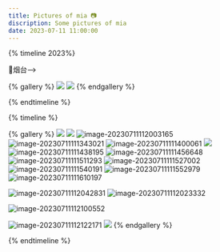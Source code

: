 ```yaml
---
title: Pictures of mia 📷
discription: Some pictures of mia
date: 2023-07-11 11:00:00
---
```



<script> 
    let password = prompt ('需要认证！')
    if(password === '1206') {
        alert('认证成功！')
        console.log('认证成功！')
    } else {
        history.go(-1)
    }
 </script> 
 

{% timeline 2023%}
<!-- timeline 07-07 🌞晴 🚄天津南 -----> 🎯烟台-->
{% gallery %}
![](https://yh-blog-photos.oss-cn-beijing.aliyuncs.com/travel/image-20230711111027345.png)
![](https://yh-blog-photos.oss-cn-beijing.aliyuncs.com/travel/image-20230711111041317.png)
{% endgallery %}
<!-- endtimeline -->
{% endtimeline %}

{% timeline %}
<!-- timeline 07-08 ⛅多云 🌊烟台-->
{% gallery %}
![](https://yh-blog-photos.oss-cn-beijing.aliyuncs.com/travel/image-20230711111304156.png)
![](https://yh-blog-photos.oss-cn-beijing.aliyuncs.com/travel/image-20230711111320599.png)
![image-20230711112003165](https://yh-blog-photos.oss-cn-beijing.aliyuncs.com/travel/image-20230711112003165.png)
![image-20230711111343021](https://yh-blog-photos.oss-cn-beijing.aliyuncs.com/travel/image-20230711111343021.png)
![image-20230711111400061](https://yh-blog-photos.oss-cn-beijing.aliyuncs.com/travel/image-20230711111400061.png)
![](https://yh-blog-photos.oss-cn-beijing.aliyuncs.com/travel/image-20230711111419700.png)
![image-20230711111438195](https://yh-blog-photos.oss-cn-beijing.aliyuncs.com/travel/image-20230711111438195.png)
![image-20230711111456648](https://yh-blog-photos.oss-cn-beijing.aliyuncs.com/travel/image-20230711111456648.png)
![image-20230711111511293](https://yh-blog-photos.oss-cn-beijing.aliyuncs.com/travel/image-20230711111511293.png)
![image-20230711111527002](https://yh-blog-photos.oss-cn-beijing.aliyuncs.com/travel/image-20230711111527002.png)
![image-20230711111540191](https://yh-blog-photos.oss-cn-beijing.aliyuncs.com/travel/image-20230711111540191.png)
![image-20230711111552979](https://yh-blog-photos.oss-cn-beijing.aliyuncs.com/travel/image-20230711111552979.png)
![image-20230711111610197](https://yh-blog-photos.oss-cn-beijing.aliyuncs.com/travel/image-20230711111610197.png)

![image-20230711112042831](https://yh-blog-photos.oss-cn-beijing.aliyuncs.com/travel/image-20230711112042831.png)
![image-20230711112023332](https://yh-blog-photos.oss-cn-beijing.aliyuncs.com/travel/image-20230711112023332.png)


![image-20230711112100552](https://yh-blog-photos.oss-cn-beijing.aliyuncs.com/travel/image-20230711112100552.png)

![image-20230711112122171](https://yh-blog-photos.oss-cn-beijing.aliyuncs.com/travel/image-20230711112122171.png)
![](https://yh-blog-photos.oss-cn-beijing.aliyuncs.com/travel/%E5%BE%AE%E4%BF%A1%E5%9B%BE%E7%89%87_20230714222412.jpg)
{% endgallery %}
<!-- endtimeline -->
{% endtimeline %}
